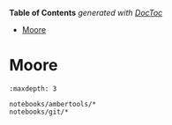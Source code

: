 <!-- START doctoc generated TOC please keep comment here to allow auto update -->
<!-- DON'T EDIT THIS SECTION, INSTEAD RE-RUN doctoc TO UPDATE -->
**Table of Contents**  *generated with [DocToc](https://github.com/thlorenz/doctoc)*

- [Moore](#moore)

<!-- END doctoc generated TOC please keep comment here to allow auto update -->

# Moore

```{contents}
:maxdepth: 3

notebooks/ambertools/*
notebooks/git/*
```
